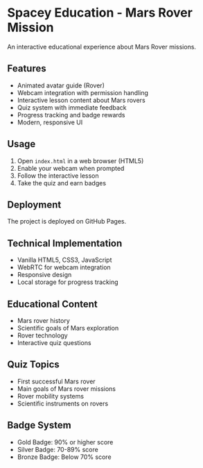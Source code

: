# Spacey Education - Mars Rover Mission

An interactive educational experience about Mars Rover missions.

## Features

- Animated avatar guide (Rover)
- Webcam integration with permission handling
- Interactive lesson content about Mars rovers
- Quiz system with immediate feedback
- Progress tracking and badge rewards
- Modern, responsive UI

## Usage

1. Open `index.html` in a web browser (HTML5)
2. Enable your webcam when prompted
3. Follow the interactive lesson
4. Take the quiz and earn badges

## Deployment

The project is deployed on GitHub Pages.

## Technical Implementation

- Vanilla HTML5, CSS3, JavaScript
- WebRTC for webcam integration
- Responsive design
- Local storage for progress tracking

## Educational Content

- Mars rover history
- Scientific goals of Mars exploration
- Rover technology
- Interactive quiz questions

## Quiz Topics

- First successful Mars rover
- Main goals of Mars rover missions
- Rover mobility systems
- Scientific instruments on rovers

## Badge System

- Gold Badge: 90% or higher score
- Silver Badge: 70-89% score
- Bronze Badge: Below 70% score
